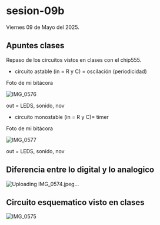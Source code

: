 # sesion-09b

Viernes 09 de Mayo del 2025.

## Apuntes clases

Repaso de los circuitos vistos en clases con el chip555.

- circuito astable (in = R y C)  = oscilación (periodicidad)

Foto de mi bitácora

![IMG_0576](https://github.com/user-attachments/assets/ff0cfead-0879-4605-9a3a-74e0f1592352)

out = LEDS, sonido, nov

- circuito monostable (in = R y C)= timer

Foto de mi bitácora

![IMG_0577](https://github.com/user-attachments/assets/0bfb70e8-e631-450a-ab8c-71ac34a006fd)

out = LEDS, sonido, nov

## Diferencia entre lo digital y lo analogico 

![Uploading IMG_0574.jpeg…]()

## Circuito esquematico visto en clases

![IMG_0575](https://github.com/user-attachments/assets/9d331a9f-307e-4d65-8afa-a3cad4ba3303)

